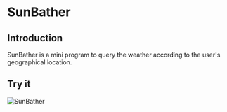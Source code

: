 # SunBather

## Introduction
SunBather is a mini program to query the weather according to the user's geographical location.

## Try it
![SunBather](http://7xrart.com1.z0.glb.clouddn.com/8cm.jpg)